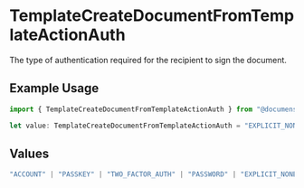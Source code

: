 # TemplateCreateDocumentFromTemplateActionAuth

The type of authentication required for the recipient to sign the document.

## Example Usage

```typescript
import { TemplateCreateDocumentFromTemplateActionAuth } from "@documenso/sdk-typescript/models/operations";

let value: TemplateCreateDocumentFromTemplateActionAuth = "EXPLICIT_NONE";
```

## Values

```typescript
"ACCOUNT" | "PASSKEY" | "TWO_FACTOR_AUTH" | "PASSWORD" | "EXPLICIT_NONE"
```